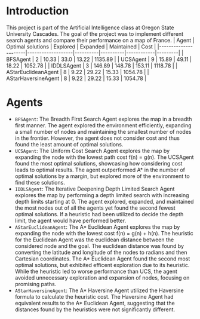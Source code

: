 # Introduction
This project is part of the Artificial Intelligence class at Oregon State University Cascades. The goal of the project was to implement different search agents and compare their performance on a map of France.
| Agent                | Optimal solutions | Explored | Expanded | Maintained | Cost    |
|----------------------|-------------------|----------|----------|------------|---------|
| BFSAgent             | 2                 | 10.33    | 33.0     | 13.22      | 1135.89 |
| UCSAgent             | 9                 | 15.89    | 49.11    | 18.22      | 1052.78 |
| IDDLSAgent           | 3                 | 146.89   | 148.78   | 153.11     | 1118.78 |
| AStarEuclideanAgent  | 8                 | 9.22     | 29.22    | 15.33      | 1054.78 |
| AStarHaversineAgent  | 8                 | 9.22     | 29.22    | 15.33      | 1054.78 |
# Agents
 * `BFSAgent`: The Breadth First Search Agent explores the map in a breadth first manner. The agent explored the environment efficiently, expanding a small number of nodes and maintaining the smallest number of nodes in the frontier. However, the agent does not consider cost and thus found the least amount of optimal solutions.
 * `UCSAgent`: The Uniform Cost Search Agent explores the map by expanding the node with the lowest path cost f(n) = g(n). The UCSAgent found the most optimal solutions, showcasing how considering cost leads to optimal results. The agent outperformed A* in the number of optimal solutions by a margin, but explored more of the environment to find these solutions.
 * `IDDLSAgent`: The Iterative Deepening Depth Limited Search Agent explores the map by performing a depth limited search with increasing depth limits starting at 0. The agent explored, expanded, and maintained the most nodes out of all the agents yet found the second fewest optimal solutions. If a heuristic had been utilized to decide the depth limit, the agent would have performed better.
 * `AStarEuclideanAgent`: The A* Euclidean Agent explores the map by expanding the node with the lowest cost f(n) = g(n) + h(n). The heuristic for the Euclidean Agent was the euclidean distance between the considered node and the goal. The euclidean distance was found by converting the latitude and longitude of the nodes to radians and then Cartesian coordinates. The A* Euclidean Agent found the second most optimal solutions, but exhibited efficent exploration due to its heuristic. While the heuristic led to worse performance than UCS, the agent avoided unnecessary exploration and expansion of nodes, focusing on promising paths.
 * `AStarHaversineAgent`: The A* Haversine Agent utilized the Haversine formula to calculate the heuristic cost. The Haversine Agent had equivalent results to the A* Euclidean Agent, suggesting that the distances found by the heuristics were not significantly different.
